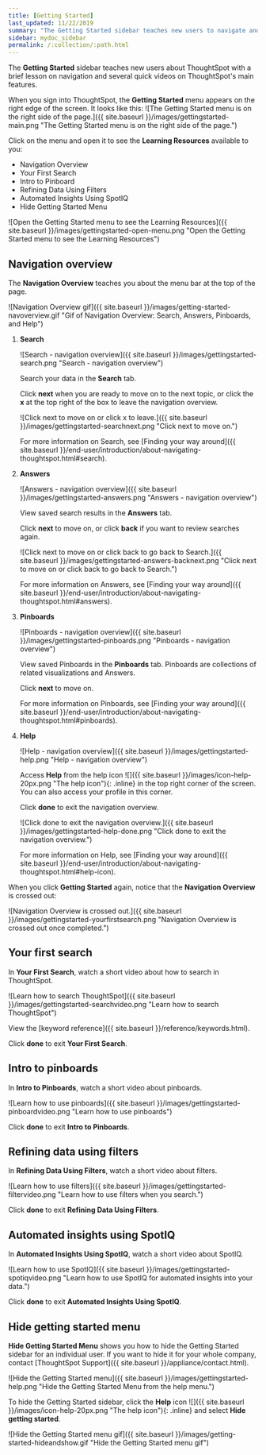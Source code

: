 ```yaml
---
title: [Getting Started]
last_updated: 11/22/2019
summary: "The Getting Started sidebar teaches new users to navigate and understand ThoughtSpot."
sidebar: mydoc_sidebar
permalink: /:collection/:path.html
---
```


The **Getting Started** sidebar teaches new users about ThoughtSpot with a brief lesson on navigation and several quick videos on ThoughtSpot's main features.

When you sign into ThoughtSpot, the **Getting Started** menu appears on the right edge of the screen. It looks like this:
![The Getting Started menu is on the right side of the page.]({{ site.baseurl }}/images/gettingstarted-main.png "The Getting Started menu is on the right side of the page.")

Click on the menu and open it to see the **Learning Resources** available to you:
* Navigation Overview
* Your First Search
* Intro to Pinboard
* Refining Data Using Filters
* Automated Insights Using SpotIQ
* Hide Getting Started Menu

![Open the Getting Started menu to see the Learning Resources]({{ site.baseurl }}/images/gettingstarted-open-menu.png "Open the Getting Started menu to see the Learning Resources")

## Navigation overview
The **Navigation Overview** teaches you about the menu bar at the top of the page.

![Navigation Overview gif]({{ site.baseurl }}/images/getting-started-navoverview.gif "Gif of Navigation Overview: Search, Answers, Pinboards, and Help")

1. **Search**

    ![Search - navigation overview]({{ site.baseurl }}/images/gettingstarted-search.png "Search - navigation overview")

    Search your data in the **Search** tab.

    Click **next** when you are ready to move on to the next topic, or click the **x** at the top right of the box to leave the navigation overview.

    ![Click next to move on or click x to leave.]({{ site.baseurl }}/images/gettingstarted-searchnext.png "Click next to move on.")

    For more information on Search, see [Finding your way around]({{ site.baseurl }}/end-user/introduction/about-navigating-thoughtspot.html#search).

2. **Answers**

    ![Answers - navigation overview]({{ site.baseurl }}/images/gettingstarted-answers.png "Answers - navigation overview")

    View saved search results in the **Answers** tab.

    Click **next** to move on, or click **back** if you want to review searches again.

    ![Click next to move on or click back to go back to Search.]({{ site.baseurl }}/images/gettingstarted-answers-backnext.png "Click next to move on or click back to go back to Search.")

    For more information on Answers, see [Finding your way around]({{ site.baseurl }}/end-user/introduction/about-navigating-thoughtspot.html#answers).

3. **Pinboards**

    ![Pinboards - navigation overview]({{ site.baseurl }}/images/gettingstarted-pinboards.png "Pinboards - navigation overview")

    View saved Pinboards in the **Pinboards** tab. Pinboards are collections of related visualizations and Answers.

    Click **next** to move on.

    For more information on Pinboards, see [Finding your way around]({{ site.baseurl }}/end-user/introduction/about-navigating-thoughtspot.html#pinboards).

4. **Help**

    ![Help - navigation overview]({{ site.baseurl }}/images/gettingstarted-help.png "Help - navigation overview")

    Access **Help** from the help icon ![]({{ site.baseurl }}/images/icon-help-20px.png "The help icon"){: .inline} in the top right corner of the screen. You can also access your profile in this corner.

    Click **done** to exit the navigation overview.

    ![Click done to exit the navigation overview.]({{ site.baseurl }}/images/gettingstarted-help-done.png "Click done to exit the navigation overview.")

    For more information on Help, see [Finding your way around]({{ site.baseurl }}/end-user/introduction/about-navigating-thoughtspot.html#help-icon).

When you click **Getting Started** again, notice that the **Navigation Overview** is crossed out:

![Navigation Overview is crossed out.]({{ site.baseurl }}/images/gettingstarted-yourfirstsearch.png "Navigation Overview is crossed out once completed.")

## Your first search
In **Your First Search**, watch a short video about how to search in ThoughtSpot.

![Learn how to search ThoughtSpot]({{ site.baseurl }}/images/gettingstarted-searchvideo.png "Learn how to search ThoughtSpot")

View the [keyword reference]({{ site.baseurl }}/reference/keywords.html).

Click **done** to exit **Your First Search**.

## Intro to pinboards
In **Intro to Pinboards**, watch a short video about pinboards.

![Learn how to use pinboards]({{ site.baseurl }}/images/gettingstarted-pinboardvideo.png "Learn how to use pinboards")

Click **done** to exit **Intro to Pinboards**.

## Refining data using filters
In **Refining Data Using Filters**, watch a short video about filters.

![Learn how to use filters]({{ site.baseurl }}/images/gettingstarted-filtervideo.png "Learn how to use filters when you search.")

Click **done** to exit **Refining Data Using Filters**.

## Automated insights using SpotIQ
In **Automated Insights Using SpotIQ**, watch a short video about SpotIQ.

![Learn how to use SpotIQ]({{ site.baseurl }}/images/gettingstarted-spotiqvideo.png "Learn how to use SpotIQ for automated insights into your data.")

Click **done** to exit **Automated Insights Using SpotIQ**.

## Hide getting started menu
**Hide Getting Started Menu** shows you how to hide the Getting Started sidebar for an individual user. If you want to hide it for your whole company, contact [ThoughtSpot Support]({{ site.baseurl }}/appliance/contact.html).

![Hide the Getting Started menu]({{ site.baseurl }}/images/gettingstarted-help.png "Hide the Getting Started Menu from the help menu.")

To hide the Getting Started sidebar, click the **Help** icon ![]({{ site.baseurl }}/images/icon-help-20px.png "The help icon"){: .inline} and select **Hide getting started**.

![Hide the Getting Started menu gif]({{ site.baseurl }}/images/getting-started-hideandshow.gif "Hide the Getting Started menu gif")
